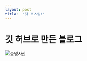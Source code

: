 ```yaml
---
layout: post
title:  "첫 포스팅!"
---
```


# 깃 허브로 만든 블로그

![증명사진](C:\Users\HBF1\Documents\refreshboy.github.io\images\2022-09-22-first\증명사진.jpg)

